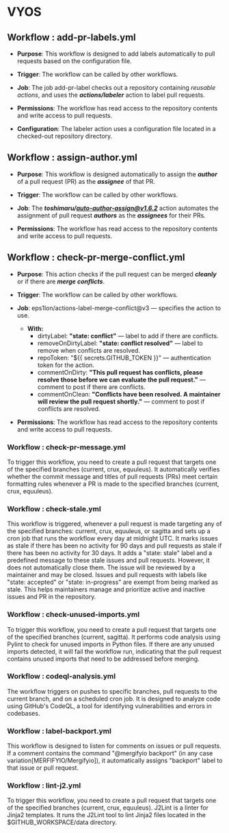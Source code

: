 # VYOS

## Workflow : add-pr-labels.yml
- **Purpose**: This workflow is designed to add labels automatically to pull requests based on the configuration file.
   
- **Trigger**: The workflow can be called by other workflows.
   
- **Job**: The job add-pr-label checks out a repository containing _reusable actions_, and uses the ***actions/labeler*** action to label pull requests.
   
- **Permissions**: The workflow has read access to the repository contents and write access to pull requests.
   
- **Configuration**: The labeler action uses a configuration file located in a checked-out repository directory.


## Workflow : assign-author.yml
- **Purpose**: This workflow is designed automatically to assign the _**author**_ of a pull request (PR) as the _**assignee**_ of that PR.
  
- **Trigger**: The workflow can be called by other workflows.
   
- **Job**: The ***toshimaru/auto-author-assign@v1.6.2*** action automates the assignment of pull request _**authors**_ as the _**assignees**_ for their PRs.
   
- **Permissions**: The workflow has read access to the repository contents and write access to pull requests.

   
## Workflow : check-pr-merge-conflict.yml
- **Purpose**: This action checks if the pull request can be merged _**cleanly**_ or if there are _**merge conflicts**_.
  
- **Trigger**: The workflow can be called by other workflows.
   
- **Job**: eps1lon/actions-label-merge-conflict@v3  — specifies the action to use.
    - **With:**
      - dirtyLabel: **"state: conflict"** — label to add if there are conflicts.
      - removeOnDirtyLabel: **"state: conflict resolved"** — label to remove when conflicts are resolved.
      - repoToken: "${{ secrets.GITHUB_TOKEN }}" — authentication token for the action.
      - commentOnDirty: **"This pull request has conflicts, please resolve those before we can evaluate the pull request."** — comment to post if there are
        conflicts.
      - commentOnClean: **"Conflicts have been resolved. A maintainer will review the pull request shortly."** — comment to post if conflicts are resolved.
   
- **Permissions**: The workflow has read access to the repository contents and write access to pull requests.


### Workflow : check-pr-message.yml
  To trigger this workflow, you need to create a pull request that targets one of the specified branches (current, crux, equuleus).
  It automatically verifies whether the commit message and titles of pull requests (PRs) meet certain formatting rules  whenever a PR is made to the specified branches (current, crux, equuleus).

### Workflow : check-stale.yml
  This workflow is triggered, whenever a pull request is made targeting any of the specified branches: current, crux, equuleus, or sagitta and sets up a cron job that runs the workflow every day at midnight UTC.
  It marks issues as stale if there has been no activity for 90 days and pull requests as stale if there has been no activity for 30 days. 
  It adds a "state: stale" label and a predefined message to these stale issues and pull requests. However, it does not automatically close them. The issue will be reviewed by a maintainer and may be closed.
  Issues and pull requests with labels like "state: accepted" or "state: in-progress" are exempt from being marked as stale. 
  This helps maintainers manage and prioritize active and inactive issues and PR in the repository.

### Workflow : check-unused-imports.yml
  To trigger this workflow, you need to create a pull request that targets one of the specified branches (current, sagitta).
  It performs code analysis using Pylint to check for unused imports in Python files.
  If there are any unused imports detected, it will fail the workflow run, indicating that the pull request contains unused imports that need to be addressed before merging.

### Workflow : codeql-analysis.yml
  The workflow triggers on pushes to specific branches, pull requests to the current branch, and on a scheduled cron job.
  It is designed to analyze code using GitHub's CodeQL, a tool for identifying vulnerabilities and errors in codebases.

### Workflow : label-backport.yml
  This workflow is designed to listen for comments on issues or pull requests.
  If a comment contains the command "@mergifyio backport" (in any case variation[MERFIFYIO/Mergifyio]), it automatically assigns "backport" label to that issue or pull request.

### Workflow : lint-j2.yml
  To trigger this workflow, you need to create a pull request that targets one of the specified branches (current, crux, equuleus).
  J2Lint is a linter for Jinja2 templates.
  It runs the J2Lint tool to lint Jinja2 files located in the $GITHUB_WORKSPACE/data directory.
